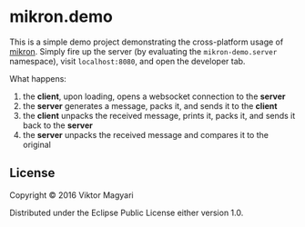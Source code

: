 # mikron.demo

This is a simple demo project demonstrating the cross-platform usage of [mikron](https://github.com/moxaj/mikron). Simply fire up the server (by evaluating the `mikron-demo.server` namespace), visit `localhost:8080`, and open the developer tab.

What happens:

1. the **client**, upon loading, opens a websocket connection to the **server**
2. the **server** generates a message, packs it, and sends it to the **client**
3. the **client** unpacks the received message, prints it, packs it, and sends it back to the **server**
4. the **server** unpacks the received message and compares it to the original

## License

Copyright © 2016 Viktor Magyari

Distributed under the Eclipse Public License either version 1.0.
